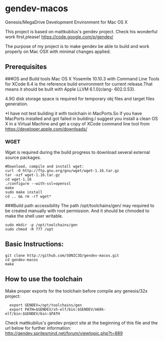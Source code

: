 # gendev-macos
Genesis/MegaDrive Development Environment for Mac OS X

This project is based on mattkubilus's gendev project.
Check his wonderful work first,please!
https://code.google.com/p/gendev/

The purpose of my project is to make gendev be able to build and work properly on Mac OSX 
with minimal changes applied.

## Prerequisites
###OS and Build tools
Mac OS X Yosemite 10.10.3 with Command Line Tools for XCode 6.4 is the reference build 
environment for current release.That means it should be built with Apple LLVM 6.1.0(clang-
602.0.53).

4.9G disk storage space is required for temporary obj files and target files generation.

*I have not test building it with toolchain in MacPorts.So if you have MacPorts installed 
and got failed in building.I suggest you install a clean OS X in a Virtual Machine and get
a copy of XCode command line tool from https://developer.apple.com/downloads/

### WGET
Wget is required during the build progress to download several external source packages.
```
#Download, compile and install wget:
curl -O http://ftp.gnu.org/gnu/wget/wget-1.16.tar.gz
tar -xzf wget-1.16.tar.gz
cd wget-1.16
./configure --with-ssl=openssl
make
sudo make install
cd .. && rm -rf wget*
```

###Build path accessibility
The path /opt/toolchains/gen/ may required to be created manually with root permission.
And it should be chmoded to make the shell user writable.
```
sudo mkdir -p /opt/toolchains/gen
sudo chmod -R 777 /opt
```

## Basic Instructions:
```
git clone http://github.com/SONIC3D/gendev-macos.git
cd gendev-macos
make
```

## How to use the toolchain
Make proper exports for the toolchain before compile any genesis/32x project:
```
  export GENDEV=/opt/toolchains/gen
  export PATH=$GENDEV/sh-elf/bin:$GENDEV/m68k-elf/bin:$GENDEV/bin:$PATH
```
Check mattkubilus's gendev project site at the beginning of this file and the url below 
for further information:
  http://gendev.spritesmind.net/forum/viewtopic.php?t=889
